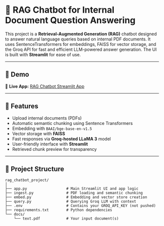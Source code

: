 # 📄 RAG Chatbot for Internal Document Question Answering

This project is a **Retrieval-Augmented Generation (RAG)** chatbot designed to answer natural language queries based on internal PDF documents. It uses SentenceTransformers for embeddings, FAISS for vector storage, and the Groq API for fast and efficient LLM-powered answer generation. The UI is built with **Streamlit** for ease of use.

---

## 🚀 Demo

🔗 **Live App:** [RAG Chatbot Streamlit App](https://ragchatbotprojectgit-xx4jrh9dcpqunyrrprrkx8.streamlit.app/)


---

## 🧠 Features

- Upload internal documents (PDFs)
- Automatic semantic chunking using Sentence Transformers
- Embedding with `BAAI/bge-base-en-v1.5`
- Vector storage with **FAISS**
- Fast responses via **Groq-hosted LLaMA 3** model
- User-friendly interface with **Streamlit**
- Retrieved chunk preview for transparency

---

## 📂 Project Structure

```plaintext
rag_chatbot_project/
│
├── app.py                  # Main Streamlit UI and app logic
├── ingest.py               # PDF loading and semantic chunking
├── embed.py                # Embedding and vector store creation
├── query.py                # Querying Groq LLM with context
├── .env                    # Contains your GROQ_API_KEY (not pushed)
├── requirements.txt        # Python dependencies
└── docs/
    └── text.pdf            # Your input document(s)
